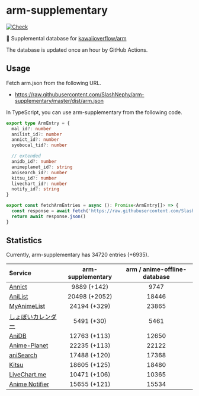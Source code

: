 # arm-supplementary

[![Check](https://github.com/SlashNephy/arm-supplementary/actions/workflows/check-node.yml/badge.svg)](https://github.com/SlashNephy/arm-supplementary/actions/workflows/check-node.yml)

💊 Supplemental database for [kawaiioverflow/arm](https://github.com/kawaiioverflow/arm)

The database is updated once an hour by GitHub Actions.

## Usage

Fetch arm.json from the following URL.

- https://raw.githubusercontent.com/SlashNephy/arm-supplementary/master/dist/arm.json

In TypeScript, you can use arm-supplementary from the following code.

```TypeScript
export type ArmEntry = {
  mal_id?: number
  anilist_id?: number
  annict_id?: number
  syobocal_tid?: number

  // extended
  anidb_id?: number
  animeplanet_id?: string
  anisearch_id?: number
  kitsu_id?: number
  livechart_id?: number
  notify_id?: string
}

export const fetchArmEntries = async (): Promise<ArmEntry[]> => {
  const response = await fetch('https://raw.githubusercontent.com/SlashNephy/arm-supplementary/master/dist/arm.json')
  return await response.json()
}
```

## Statistics

Currently, arm-supplementary has 34720 entries (+6935).

| Service                                     | arm-supplementary | arm / anime-offline-database |
| :------------------------------------------ | :---------------: | :--------------------------: |
| [Annict](https://annict.com)                |    9889 (+142)    |             9747             |
| [AniList](https://anilist.co)               |   20498 (+2052)   |            18446             |
| [MyAnimeList](https://myanimelist.net)      |   24194 (+329)    |            23865             |
| [しょぼいカレンダー](https://cal.syoboi.jp) |    5491 (+30)     |             5461             |
| [AniDB](https://anidb.net)                  |   12763 (+113)    |            12650             |
| [Anime-Planet](https://anime-planet.com)    |   22235 (+113)    |            22122             |
| [aniSearch](https://anisearch.com)          |   17488 (+120)    |            17368             |
| [Kitsu](https://kitsu.io)                   |   18605 (+125)    |            18480             |
| [LiveChart.me](https://livechart.me)        |   10471 (+106)    |            10365             |
| [Anime Notifier](https://notify.moe)        |   15655 (+121)    |            15534             |
